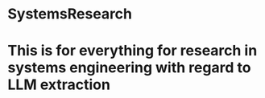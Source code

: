 # SystemsResearch
# This is for everything for research in systems engineering with regard to LLM extraction